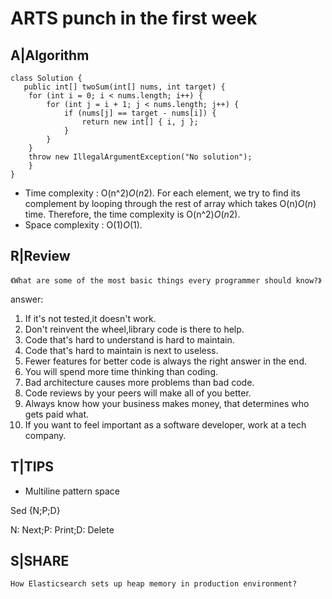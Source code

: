 # ARTS punch in the first week

## A|Algorithm

```class Solution {
class Solution {
   public int[] twoSum(int[] nums, int target) {
    for (int i = 0; i < nums.length; i++) {
        for (int j = i + 1; j < nums.length; j++) {
            if (nums[j] == target - nums[i]) {
                return new int[] { i, j };
            }
        }
    }
    throw new IllegalArgumentException("No solution");
    }
}
```

[^tips]:The brute force approach is simple. Loop through each element x*x* and find if there is another value that equals to target - x*t**a**r**g**e**t*−*x*. 

- Time complexity : O(n^2)*O*(*n*2). For each element, we try to find its complement by looping through the rest of array which takes O(n)*O*(*n*) time. Therefore, the time complexity is O(n^2)*O*(*n*2).
- Space complexity : O(1)*O*(1).

## R|Review

```《What are some of the most basic things every programmer should know?》```

answer:

1. If it's not tested,it doesn't work.
2. Don't reinvent the wheel,library code is there to help.
3. Code that's hard to understand is hard to maintain.
4. Code that's hard to maintain is next to useless.
5.  Fewer features for better code is always the right answer in the end. 
6.  You will spend more time thinking than coding. 
7.  Bad architecture causes more problems than bad code. 
8.  Code reviews by your peers will make all of you better. 
9.  Always know how your business makes money, that determines who gets paid what. 
10.  If you want to feel important as a software developer, work at a tech company. 



## T|TIPS

- Multiline pattern space

Sed {N;P;D}

N: Next;P: Print;D: Delete 

[^tips]:The delete command (d ) deletes the contents of the pattern space and causes a new line of input to be read with editing resuming at the top of the script. The Delete command (D ) works slightly differently: it deletes a portion of the pattern space, up to the first embedded newline. It does not cause a new line of input to be read;

## S|SHARE

```English
How Elasticsearch sets up heap memory in production environment?
```

[References]:https://www.elastic.co/cn/blog/a-heap-of-trouble

